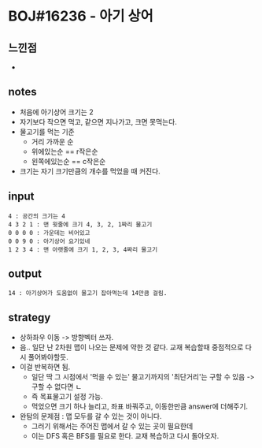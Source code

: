 # BOJ#16236 - 아기 상어

## 느낀점
* 

## notes
* 처음에 아기상어 크기는 2
* 자기보다 작으면 먹고, 같으면 지나가고, 크면 못먹는다.
* 물고기를 먹는 기준
  * 거리 가까운 순
  * 위에있는순 == r작은순
  * 왼쪽에있는순 == c작은순
* 크기는 자기 크기만큼의 개수를 먹었을 때 커진다.

## input
```
4 : 공간의 크기는 4
4 3 2 1 : 맨 윗줄에 크기 4, 3, 2, 1짜리 물고기
0 0 0 0 : 가운데는 비어있고
0 0 9 0 : 아기상어 요기있네
1 2 3 4 : 맨 아랫줄에 크기 1, 2, 3, 4짜리 물고기
```

## output
```
14 : 아기상어가 도움없이 물고기 잡아먹는데 14만큼 걸림.
```

## strategy
* 상하좌우 이동 -> 방향벡터 쓰자.
* 음.. 일단 난 2차원 맵이 나오는 문제에 약한 것 같다. 교재 복습할때 중점적으로 다시 풀어봐야할듯.
* 이걸 반복하면 됨.
  * 일단 딱 그 시점에서 '먹을 수 있는' 물고기까지의 '최단거리'는 구할 수 있음 -> 구할 수 없다면 ㄴ
  * 즉 목표물고기 설정 가능.
  * 먹었으면 크기 하나 늘리고, 좌표 바꿔주고, 이동한만큼 answer에 더해주기.
* 완탐의 문제점 : 맵 모두를 갈 수 있는 것이 아니다.
  * 그러기 위해서는 주어진 맵에서 갈 수 있는 곳이 필요한데
  * 이는 DFS 혹은 BFS를 필요로 한다. 교재 복습하고 다시 돌아오자.